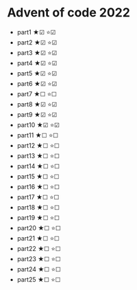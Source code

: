 # Advent of code 2022

* part1 ★☑ ⭐☑
* part2 ★☑ ⭐☑
* part3 ★☑ ⭐☑
* part4 ★☑ ⭐☑
* part5 ★☑ ⭐☑
* part6 ★☑ ⭐☑
* part7 ★☐ ⭐☐
* part8 ★☑ ⭐☑
* part9 ★☑ ⭐☑
* part10 ★☑ ⭐☑
* part11 ★☐ ⭐☐
* part12 ★☐ ⭐☐
* part13 ★☐ ⭐☐
* part14 ★☐ ⭐☐
* part15 ★☐ ⭐☐
* part16 ★☐ ⭐☐
* part17 ★☐ ⭐☐
* part18 ★☐ ⭐☐
* part19 ★☐ ⭐☐
* part20 ★☐ ⭐☐
* part21 ★☐ ⭐☐
* part22 ★☐ ⭐☐
* part23 ★☐ ⭐☐
* part24 ★☐ ⭐☐
* part25 ★☐ ⭐☐
